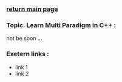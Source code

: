 ### [return main page](../README.md)

### Topic. Learn Multi Paradigm in C++ :
not be soon ...

### Exetern links :
* link 1
* link 2
